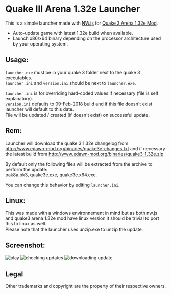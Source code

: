 Quake III Arena 1.32e Launcher
==============================

This is a simple launcher made with [NW.js](https://nwjs.io/) for [Quake 3 Arena 1.32e Mod](http://edawn-mod.org/forum/viewtopic.php?f=5&t=7).

* Auto-update game with latest 1.32e build when available.
* Launch x86/x64 binary depending on the processor architecture used by your operating system.

Usage:
------
`launcher.exe` must be in your quake 3 folder next to the quake 3 executables.<br>
`launcher.ini` and `version.ini` should be next to `launcher.exe`.<br>

`launcher.ini` is for overriding hard-coded values if necessary (file is self explanatory).<br>
`version.ini` defaults to 09-Feb-2018 build and if this file doesn't exist launcher will default to this date.<br>
File will be updated / created (if doesn't exist) on successful update.

Rem:
----
Launcher will download  the quake 3 1.32e changelog from http://www.edawn-mod.org/binaries/quake3e-changes.txt and if necessary the latest build from http://www.edawn-mod.org/binaries/quake3-1.32e.zip

By default only the following files will be extracted from the archive to perform the update:<br> pak8a.pk3, quake3e.exe, quake3e.x64.exe.

You can change this behavior by editing `launcher.ini`.<br>

Linux:
------
This was made with a windows environnement in mind but as both nw.js and quake3 arena 1.32e mod have linux version it should be trivial to port this to linux as well.<br>
Please note that the launcher uses unzip.exe to unzip the update. 

Screenshot:
-----------
![play](https://user-images.githubusercontent.com/14090532/36554341-995074c8-1831-11e8-9a6d-d49b1724760f.png)
![checking updates](https://user-images.githubusercontent.com/14090532/36554347-9ea0d2ba-1831-11e8-94ff-389642a8852c.png)
![downloading update](https://user-images.githubusercontent.com/14090532/36554354-a210c720-1831-11e8-8b94-cf9276d1957a.png)

Legal
-----
Other trademarks and copyright are the property of their respective owners.
